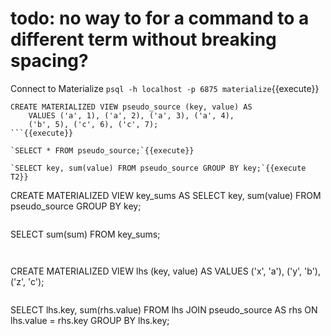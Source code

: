 # todo: no way to for a command to a different term without breaking spacing?

Connect to Materialize
`psql -h localhost -p 6875 materialize`{{execute}}


```
CREATE MATERIALIZED VIEW pseudo_source (key, value) AS
    VALUES ('a', 1), ('a', 2), ('a', 3), ('a', 4),
    ('b', 5), ('c', 6), ('c', 7);
```{{execute}}

`SELECT * FROM pseudo_source;`{{execute}}

`SELECT key, sum(value) FROM pseudo_source GROUP BY key;`{{execute T2}}

```
CREATE MATERIALIZED VIEW key_sums AS
    SELECT key, sum(value) FROM pseudo_source GROUP BY key;
```{{execute}}

```
SELECT sum(sum) FROM key_sums;
```{{execute}}


```
CREATE MATERIALIZED VIEW lhs (key, value) AS
    VALUES ('x', 'a'), ('y', 'b'), ('z', 'c');
```{{execute}}

```
SELECT lhs.key, sum(rhs.value)
FROM lhs
JOIN pseudo_source AS rhs
ON lhs.value = rhs.key
GROUP BY lhs.key;
```{{execute}}